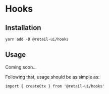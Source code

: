 # Hooks

## Installation

`yarn add -D @retail-ui/hooks`

## Usage

Coming soon...

Following that, usage should be as simple as:

```tsx
import { createCtx } from '@retail-ui/hooks'
```
